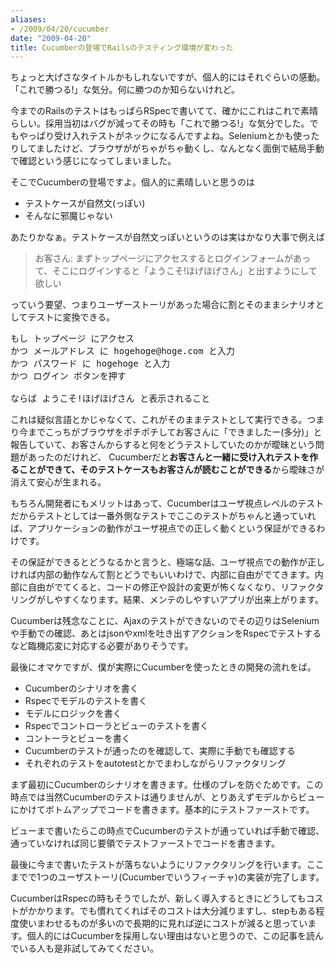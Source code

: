 ```yaml
---
aliases:
- /2009/04/20/cucumber
date: "2009-04-20"
title: Cucumberの登場でRailsのテスティング環境が変わった
---
```

ちょっと大げさなタイトルかもしれないですが、個人的にはそれぐらいの感動。「これで勝つる!」な気分。何に勝つのか知らないけれど。

今までのRailsのテストはもっぱらRSpecで書いてて、確かにこれはこれで素晴らしい。採用当初はバグが減ってその時も「これで勝つる!」な気分でした。でもやっぱり受け入れテストがネックになるんですよね。Seleniumとかも使ったりしてましたけど、ブラウザががちゃがちゃ動くし、なんとなく面倒で結局手動で確認という感じになってしまいました。

そこでCucumberの登場ですよ。個人的に素晴しいと思うのは

<ul>
<li>テストケースが自然文(っぽい)</li>
<li>そんなに邪魔じゃない</li>
</ul>

あたりかなぁ。テストケースが自然文っぽいというのは実はかなり大事で例えば

<blockquote>
お客さん: まずトップページにアクセスするとログインフォームがあって、そこにログインすると「ようこそ!ほげほげさん」と出すようにして欲しい
</blockquote>

っていう要望、つまりユーザーストーリがあった場合に割とそのままシナリオとしてテストに変換できる。

<pre lang='ruby'>
もし トップページ にアクセス
かつ メールアドレス に hogehoge@hoge.com と入力
かつ パスワード に hogehoge と入力
かつ ログイン ボタンを押す

ならば ようこそ!ほげほげさん と表示されること
</pre>

これは疑似言語とかじゃなくて、これがそのままテストとして実行できる。つまり今までこっちがブラウザをポチポチしてお客さんに「できましたー(多分)」と報告していて、お客さんからすると何をどうテストしていたのかが曖昧という問題があったのだけれど、 Cucumberだと<strong>お客さんと一緒に受け入れテストを作ることができて、そのテストケースもお客さんが読むことができる</strong>から曖昧さが消えて安心が生まれる。

もちろん開発者にもメリットはあって、Cucumberはユーザ視点レベルのテストだからテストとしては一番外側なテストでここのテストがちゃんと通っていれば、アプリケーションの動作がユーザ視点での正しく動くという保証ができるわけです。

その保証ができるとどうなるかと言うと、極端な話、ユーザ視点での動作が正しければ内部の動作なんて割とどうでもいいわけで、内部に自由がでてきます。内部に自由がでてくると、コードの修正や設計の変更が怖くなくなり、リファクタリングがしやすくなります。結果、メンテのしやすいアプリが出来上がります。

Cucumberは残念なことに、Ajaxのテストができないのでその辺りはSeleniumや手動での確認、あとはjsonやxmlを吐き出すアクションをRspecでテストするなど臨機応変に対応する必要がありそうです。

最後にオマケですが、僕が実際にCucumberを使ったときの開発の流れをば。

<ul>
<li>Cucumberのシナリオを書く</li>
<li>Rspecでモデルのテストを書く</li>
<li>モデルにロジックを書く</li>
<li>Rspecでコントローラとビューのテストを書く</li>
<li>コントーラとビューを書く</li>
<li>Cucumberのテストが通ったのを確認して、実際に手動でも確認する</li>
<li>それぞれのテストをautotestとかでまわしながらリファクタリング</li>
</ul>

まず最初にCucumberのシナリオを書きます。仕様のブレを防ぐためです。この時点では当然Cucumberのテストは通りませんが、とりあえずモデルからビューにかけてボトムアップでコードを書きます。基本的にテストファーストです。

ビューまで書いたらこの時点でCucumberのテストが通っていれば手動で確認、通っていなければ同じ要領でテストファーストでコードを書きます。

最後に今まで書いたテストが落ちないようにリファクタリングを行います。ここまでで1つのユーザストーリ(Cucumberでいうフィーチャ)の実装が完了します。

CucumberはRspecの時もそうでしたが、新しく導入するときにどうしてもコストがかかります。でも慣れてくればそのコストは大分減りますし、stepもある程度使いまわせるものが多いので長期的に見れば逆にコストが減ると思っています。個人的にはCucumberを採用しない理由はないと思うので、この記事を読んでいる人も是非試してみてください。